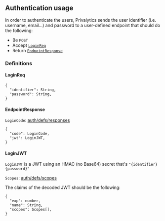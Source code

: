 ## Authentication usage

In order to authenticate the users, Privalytics sends the user identifier (i.e. username, email...) and password to a
user-defined endpoint that should do the following:
- Be `POST`
- Accept [`LoginReq`](#LoginReq)
- Return [`EndpointResponse`](#EndpointResponse)

### Definitions
#### LoginReq

```json5
{
  "identifier": String,
  "password": String,
}
```

#### EndpointResponse

`LoginCode`: [auth/defs/responses](/auth/defs/responses/responses.rs)

```json5
{
  "code": LoginCode,
  "jwt": LoginJWT,
}
```

#### LoginJWT

`LoginJWT` is a JWT using an HMAC (no Base64) secret that's `"{identifier}{password}"`

`Scopes`: [auth/defs/scopes](/src/auth/defs/scope)

The claims of the decoded JWT should be the following:
```json5
{
  "exp": number,
  "name": String,
  "scopes": Scopes[],
}
```
